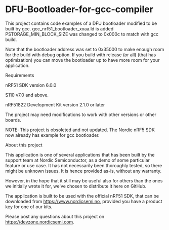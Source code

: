 DFU-Bootloader-for-gcc-compiler
===============================
This project contains code examples of a DFU bootloader modified to be built by gcc. 
gcc_nrf51_bootloader_xxaa.ld is added
PSTORAGE_MIN_BLOCK_SIZE was changed to 0x000c to match with gcc build.

Note that the bootloader address was set to 0x35000 to make enough room for the build with debug option. If you build with release (or all) (that has optimization) you can move the bootloader up to have more room for your application.

Requirements


nRF51 SDK version 6.0.0

S110 v7.0 and above. 

nRF51822 Development Kit version 2.1.0 or later

The project may need modifications to work with other versions or other boards.

NOTE: This project is obsoleted and not updated. The Nordic nRF5 SDK now already has example for gcc bootloader.

About this project

This application is one of several applications that has been built by the support team at Nordic Semiconductor, as a demo of some particular feature or use case. It has not necessarily been thoroughly tested, so there might be unknown issues. It is hence provided as-is, without any warranty.

However, in the hope that it still may be useful also for others than the ones we initially wrote it for, we've chosen to distribute it here on GitHub.

The application is built to be used with the official nRF51 SDK, that can be downloaded from https://www.nordicsemi.no, provided you have a product key for one of our kits.

Please post any questions about this project on https://devzone.nordicsemi.com.
